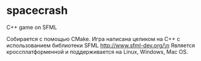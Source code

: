 # spacecrash
C++ game on SFML

Собирается с помощью CMake.
Игра написана целиком на С++ с использованием библиотеки SFML http://www.sfml-dev.org/\n
Является кроссплатформенной и поддерживается на Linux, Windows, Mac OS.
